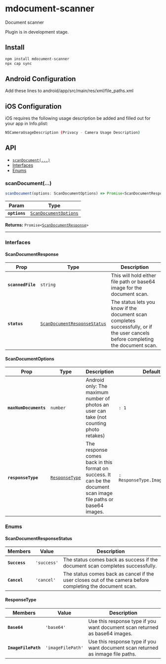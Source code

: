# mdocument-scanner

Document scanner

Plugin is in development stage.

## Install

```bash
npm install mdocument-scanner
npx cap sync
```

## Android Configuration
Add these lines to android/app/src/main/res/xml/file_paths.xml
<?xml version="1.0" encoding="utf-8" ?>
<paths xmlns:android="http://schemas.android.com/apk/res/android">
    <external-path name="external_files" path="."/>
    <cache-path name="mlkit_docscan_ui_client" path="." />
</paths>

## iOS Configuration
iOS requires the following usage description be added and filled out for your app in Info.plist:
```bash
NSCameraUsageDescription (Privacy - Camera Usage Description)
```

## API

<docgen-index>

* [`scanDocument(...)`](#scandocument)
* [Interfaces](#interfaces)
* [Enums](#enums)

</docgen-index>

<docgen-api>
<!--Update the source file JSDoc comments and rerun docgen to update the docs below-->

### scanDocument(...)

```typescript
scanDocument(options: ScanDocumentOptions) => Promise<ScanDocumentResponse>
```

| Param         | Type                                                                |
| ------------- | ------------------------------------------------------------------- |
| **`options`** | <code><a href="#scandocumentoptions">ScanDocumentOptions</a></code> |

**Returns:** <code>Promise&lt;<a href="#scandocumentresponse">ScanDocumentResponse</a>&gt;</code>

--------------------


### Interfaces


#### ScanDocumentResponse

| Prop               | Type                                                                              | Description                                                                                                                       |
| ------------------ | --------------------------------------------------------------------------------- | --------------------------------------------------------------------------------------------------------------------------------- |
| **`scannedFile`** | <code>string</code>                                                               | This will hold either file path or base64 image for the document scan.                                                   |
| **`status`**       | <code><a href="#scandocumentresponsestatus">ScanDocumentResponseStatus</a></code> | The status lets you know if the document scan completes successfully, or if the user cancels before completing the document scan. |


#### ScanDocumentOptions

| Prop                  | Type                                                  | Description                                                                                                       | Default                                   |
| --------------------- | ----------------------------------------------------- | ----------------------------------------------------------------------------------------------------------------- | ----------------------------------------- |
| **`maxNumDocuments`** | <code>number</code>                                   | Android only: The maximum number of photos an user can take (not counting photo retakes)                          | <code>: 1</code>                          |
| **`responseType`**    | <code><a href="#responsetype">ResponseType</a></code> | The response comes back in this format on success. It can be the document scan image file paths or base64 images. | <code>: ResponseType.ImageFilePath</code> |


### Enums


#### ScanDocumentResponseStatus

| Members       | Value                  | Description                                                                                               |
| ------------- | ---------------------- | --------------------------------------------------------------------------------------------------------- |
| **`Success`** | <code>'success'</code> | The status comes back as success if the document scan completes successfully.                             |
| **`Cancel`**  | <code>'cancel'</code>  | The status comes back as cancel if the user closes out of the camera before completing the document scan. |


#### ResponseType

| Members             | Value                        | Description                                                                     |
| ------------------- | ---------------------------- | ------------------------------------------------------------------------------- |
| **`Base64`**        | <code>'base64'</code>        | Use this response type if you want document scan returned as base64 images.     |
| **`ImageFilePath`** | <code>'imageFilePath'</code> | Use this response type if you want document scan returned as inmage file paths. |

</docgen-api>
